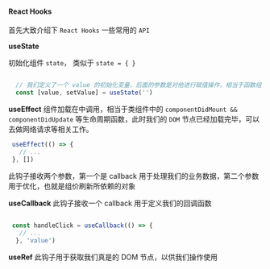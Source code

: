 <!--
 * @Author: 执念
 * @Date: 2021-07-19 10:30:46
 * @LastEditTime: 2021-07-19 10:37:36
 * @LastEditors: Please set LastEditors
 * @Description: In User Settings Edit
 * @FilePath: /blog/docs/react/reactHooks重构class组件.md
-->

#### React Hooks

首先大致介绍下 `React Hooks` 一些常用的 `API`

 **useState**

  初始化组件 `state`， 类似于 `state = { }`

  ```javascript

    // 我们定义了一个 value 的初始化变量，后面的参数是对他进行赋值操作，相当于函数组件中的 `this.setState({value: ''})`
    const [value, setValue] = useState('')
  ```

  **useEffect**
  组件加载在中调用，相当于类组件中的 `componentDidMount && componentDidUpdate` 等生命周期函数，此时我们的 `DOM` 节点已经加载完毕，可以去做网络请求等相关工作。

 ```javascript
  useEffect(() => {
    // ...
  }, [])
 ```

  此钩子接收两个参数，第一个是 callback 用于处理我们的业务数据，第二个参数用于优化，也就是组价刷新所依赖的对象

  **useCallback**
  此钩子接收一个 callback 用于定义我们的回调函数
  ```javascript
   
   const handleClick = useCallback(() => {
     // ...
    }, 'value')

  ```


  **useRef**
  此钩子用于获取我们真是的 DOM 节点，以供我们操作使用

  